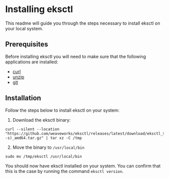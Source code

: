 # Installing eksctl

This readme will guide you through the steps necessary to install eksctl on your local system.

Prerequisites
-------------

Before installing eksctl you will need to make sure that the following applications are installed:

*   [curl](https://curl.haxx.se/)
*   [unzip](https://infozip.sourceforge.io/)
*   [git](https://git-scm.com/)

Installation
------------

Follow the steps below to install eksctl on your system:

1.  Download the eksctl binary:

```
curl --silent --location "https://github.com/weaveworks/eksctl/releases/latest/download/eksctl_$(uname -s)_amd64.tar.gz" | tar xz -C /tmp
```

2.  Move the binary to `/usr/local/bin`

```
sudo mv /tmp/eksctl /usr/local/bin
```

You should now have eksctl installed on your system. You can confirm that this is the case by running the command `eksctl version`.
